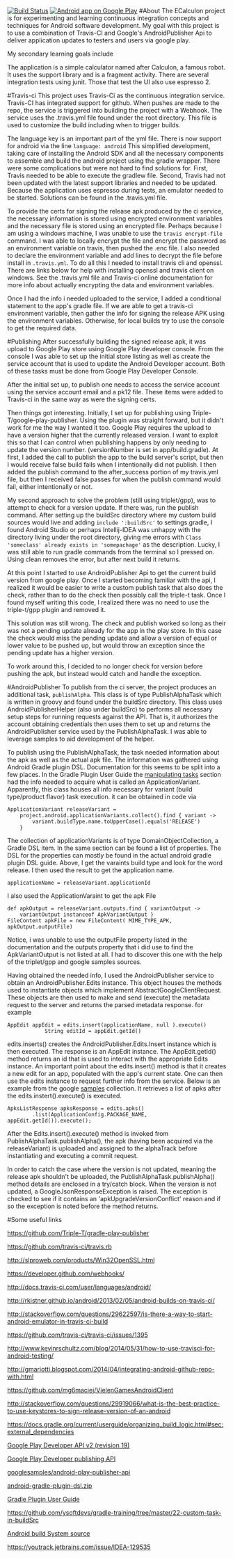 [![Build Status](https://travis-ci.org/iammck/ECalculon.svg?branch=master)](https://travis-ci.org/iammck/ECalculon)
[![Android app on Google Play](https://developer.android.com/images/brand/en_app_rgb_wo_60.png)](https://play.google.com/store/apps/details?id=com.mck.ecalculon)
#About
The ECalculon project is for experimenting and learning continuous integration concepts and techniques for Android software development. My goal with this project is to use a combination of Travis-CI and Google's AndroidPublisher Api to deliver application updates to testers and users via google play.

My secondary learning goals include

The application is a simple calculator named after Calculon, a famous robot. It uses the support library and is a fragment activity. There are several integration tests using junit. Those that test the UI also use espresso 2.

#Travis-ci
This project uses Travis-Ci as the continuous integration service. Travis-CI has integrated support for github. When pushes are made to the repo, the service is triggered into building the project with a Webhook. The service uses the .travis.yml file found under the root directory. This file is used to customize the build including when to trigger builds.

The language key is an important part of the yml file. There is now support for android via the line `language: android` This simplified development, taking care of installing the Android SDK and all the necessary components to assemble and build the android project using the gradle wrapper. There were some complications but were not hard to find solutions for. First, Travis needed to be able to execute the gradlew file. Second, Travis had not been updated with the latest support libraries and needed to be updated. Because the application uses espresso during tests, an emulator needed to be started. Solutions can be found in the .travis.yml file.

To provide the certs for signing the release apk produced by the ci service, the necessary information is stored using encrypted environment variables and the necessary file is stored using an encrypted file. Perhaps because I am using a windows machine, I was unable to use the `travis encrypt-file` command. I was able to locally encrypt the file and encrypt the password as an environment variable on travis, then pushed the .enc file. I also needed to declare the environment variable and add lines to decrypt the file before install in `.travis.yml`. To do all this I needed to install travis cli and openssl. There are links below for help with installing openssl and travis client on windows. See the .travis.yml file and Travis-ci online documentation for more info about actually encrypting the data and environment variables.

Once I had the info i needed uploaded to the service, I added a conditional statement to the app's gradle file. If we are able to get a travis-ci environment variable, then gather the info for signing the release APK using the environment variables. Otherwise, for local builds try to use the console to get the required data.

#Publishing
After successfully building the signed release apk, it was upload to Google Play store using Google Play developer console. From the console I was able to set up the initial store listing as well as create the service account that is used to update the Android Developer account. Both of these tasks must be done from Google Play Developer Console.

After the initial set up, to publish one needs to access the service account using the service account email and a pk12 file. These items were added to Travis-ci in the same way as were the signing certs.

Then things got interesting. Initially, I set up for publishing using Triple-T/google-play-publisher. Using the plugin was straight forward, but it didn't work for me the way I wanted it too. Google Play requires the upload to have a version higher that the currently released version. I want to exploit this so that I can control when publishing happens by only needing to update the version number. (versionNumber is set in app/build.gradle). At first, I added the call to publish the app to the build server's script, but then I would receive false build fails when I intentionally did not publish. I then added the publish command to the after_success portion of my travis.yml file, but then I received false passes for when the publish command would fail, either intentionally or not.

My second approach to solve the problem (still using triplet/gpp), was to attempt to check for a version update. If there was,  run the publish command. After setting up the buildSrc directory where my custom build sources would live and adding `include ':buildSrc'` to settings.gradle, I found Android Studio or perhaps Intellij-IDEA was unhappy with the directory living under the root directory, giving me errors with `Class 'someclass' already exists in 'somepachage'` as the description. Lucky, I was still able to run gradle commands from the terminal so I pressed on. Using clean removes the error, but after next build it returns.

At this point I started to use AndroidPublisher Api to get the current build version from google play. Once I started becoming familiar with the api, I realized it would be easier to write a custom publish task that also does the check, rather than to do the check then possibly call the triple-t task. Once I found myself writing this code, I realized there was no need to use the triple-t/gpp plugin and removed it.

This solution was still wrong. The check and publish worked so long as their was not a pending update already for the app in the play store. In this case the check would miss the pending update and allow a version of equal or lower value to be pushed up, but would throw an exception since the pending update has a higher version.

To work around this, I decided to no longer check for version before pushing the apk, but instead would catch and handle the exception.

#AndroidPublisher
To publish from the ci server, the project produces an additional task, `publishAlpha`. This class is of type PublishAlphaTask which is written in groovy and found under the buildSrc directory. This class uses AndroidPublisherHelper (also under buildSrc) to performs all necessary setup steps for running requests against the API. That is, it authorizes the account obtaining credentials then uses them to set up and returns the AndroidPublisher service used by the PublishAlphaTask. I was able to leverage samples to aid development of the helper.

To publish using the PublishAlphaTask, the task needed information about the apk as well as the actual apk file. The information was gathered using Android Gradle plugin DSL. Documentation for this seems to be split into a few places. In the Gradle Plugin User Guide the [manipulating tasks](http://tools.android.com/tech-docs/new-build-system/user-guide#TOC-Manipulating-tasks) section had the info needed to acquire what is called an ApplicationVariant. Apparently, this class houses all info necessary for variant (build type/product flavor) task execution. it can be obtained in code via

    ApplicationVariant releaseVariant =
        project.android.applicationVariants.collect().find { variant ->
            variant.buildType.name.toUpperCase().equals('RELEASE')
        }
The collection of applicationVariants is of type DomainObjectCollection, a Gradle DSL item. In the same section can be found a list of properties. The DSL for the properties can mostly be found in the actual android gradle plugin DSL guide. Above, I get the varaints build type and look for the word release. I then used the result to get the application name.

    applicationName = releaseVariant.applicationId

I also used the ApplicationVaraint to get the apk File

    def apkOutput = releaseVariant.outputs.find { variantOutput ->
        variantOutput instanceof ApkVariantOutput }
    FileContent apkFile = new FileContent( MIME_TYPE_APK, apkOutput.outputFile)
Notice, i was unable to use the outputFile property listed in the documentation and the outputs property that i did use to find the ApkVariantOutput is not listed at all. I had to discover this one with the help of the triplet/gpp and google samples sources.

Having obtained the needed info, I used the AndroidPublisher service to obtain an AndroidPublisher.Edits instance. This object houses the methods used to instantiate objects which implement AbstractGoogleClientRequest. These objects are then used to make and send (execute) the metadata request to the server and returns the parsed metadata response. for example

    AppEdit appEdit = edits.insert(applicationName, null ).execute()
                String editId = appEdit.getId()
edits.inserts() creates the AndroidPublisher.Edits.Insert instance which is then executed. The response is an AppEdit instance. The AppEdit.getId() method returns an id that is used to interact with the appropriate Edits instance.  An important point about the edits.insert() method is that it creates a new edit for an app, populated with the app's current state. One can then use the edits instance to request further info from the service. Below is an example from the google [samples](https://github.com/googlesamples/android-play-publisher-api/blob/master/v2/java/src/com/google/play/developerapi/samples/ListApks.java) collection. It retrieves a list of apks after the edits.instert().execute() is executed.

    ApksListResponse apksResponse = edits.apks()
            .list(ApplicationConfig.PACKAGE_NAME, appEdit.getId()).execute();

After the Edits.insert().execute() method is invoked from PublishAlphaTask.publishAlpha(), the apk (having been acquired via the releaseVariant) is uploaded and assigned to the alphaTrack before instantiating and executing a commit request.

In order to catch the case where the version is not updated, meaning the release apk shouldn't be uploaded, the PublishAlphaTask.publishAlpha() method details are enclosed in a try/catch block. When the version is not updated, a GoogleJsonResponseException is raised. The exception is checked to see if it contains an 'apkUpgradeVersionConflict' reason and if so the exception is noted before the method returns.



#Some useful links

https://github.com/Triple-T/gradle-play-publisher

https://github.com/travis-ci/travis.rb

http://slproweb.com/products/Win32OpenSSL.html

https://developer.github.com/webhooks/

http://docs.travis-ci.com/user/languages/android/

http://rkistner.github.io/android/2013/02/05/android-builds-on-travis-ci/

http://stackoverflow.com/questions/29622597/is-there-a-way-to-start-android-emulator-in-travis-ci-build

https://github.com/travis-ci/travis-ci/issues/1395

http://www.kevinrschultz.com/blog/2014/05/31/how-to-use-travisci-for-android-testing/

http://gmariotti.blogspot.com/2014/04/integrating-android-github-repo-with.html

https://github.com/mg6maciej/VielenGamesAndroidClient

http://stackoverflow.com/questions/29919066/what-is-the-best-practice-to-use-keystores-to-sign-release-version-of-an-android

https://docs.gradle.org/current/userguide/organizing_build_logic.html#sec:external_dependencies

[Google Play Developer API v2 (revision 19)](https://developers.google.com/resources/api-libraries/documentation/androidpublisher/v2/java/latest/)

[Google Play Developer publishing API](https://developers.google.com/android-publisher/#publishing)

[googlesamples/android-play-publisher-api](https://github.com/googlesamples/android-play-publisher-api/blob/master/v2/java/src/com/google/play/developerapi/samples/ListApks.java)

[android-gradle-plugin-dsl.zip](http://commondatastorage.googleapis.com/androiddevelopers/shareables/sdk-tools/android-gradle-plugin-dsl.zip)

[Gradle Plugin User Guide](http://tools.android.com/tech-docs/new-build-system/user-guide)

https://github.com/ysoftdevs/gradle-training/tree/master/22-custom-task-in-buildSrc

[Android build System source](https://android.googlesource.com/platform/tools/base/+/d8d045469b91b3a1d4796cfb083cbb106ef67a13/build-system/gradle/src/main/groovy/com/android/build/gradle/api)

https://youtrack.jetbrains.com/issue/IDEA-129535



